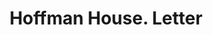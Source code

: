 ---
doi: 10.7916/D81V6S33
date_other: '1894'
date_other_textual: '1894'
form: correspondence
genre:
- Letters (correspondence)
name:
- Hoffman House
object_in_context_url: https://biggert.cul.columbia.edu/items/view/ave_biggert_01017
subject_hierarchical_geographic:
- New York, New York, United States
subject_name:
- Hoffman House
title: Hoffman House. Letter
sort_title: Hoffman House. Letter
call_number: ave_biggert_01017
coordinates:
- 40.71277777777778,-74.00583333333333
pid: ave_biggert_01017
identifiers: ave_biggert_01017
thumbnail: https://derivativo-1.library.columbia.edu/iiif/2/ldpd:344293/full/!256,256/0/native.jpg
permalink: "/items/ave_biggert_01017/"
layout: iiif-image-page
---
